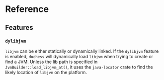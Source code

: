 # Reference

## Features

### `dylibjvm`

`libjvm` can be either statically or dynamically linked. If the `dylibjvm` feature is enabled, `duchess` will dynamically load `libjvm` when trying to create or find a JVM. Unless the lib path is specified in `JvmBuilder::load_libjvm_at()`, it uses the `java-locator` crate to find the likely location of `libjvm` on the platform.